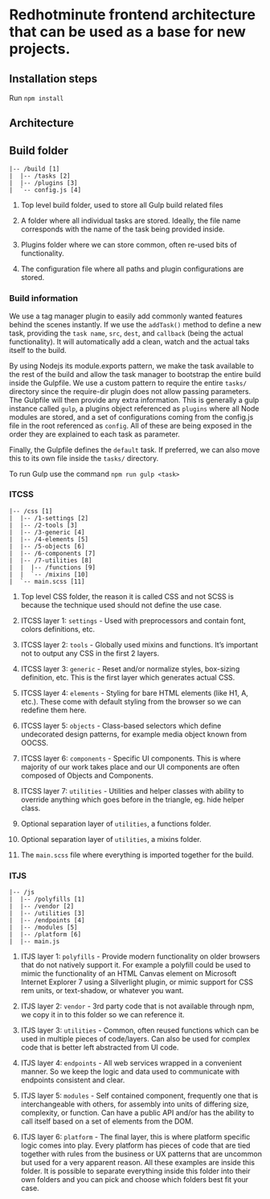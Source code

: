 # Redhotminute frontend architecture that can be used as a base for new projects.

## Installation steps
Run ```npm install```

## Architecture

## Build folder

```
|-- /build [1]
|  |-- /tasks [2]
|  |-- /plugins [3]
|  `-- config.js [4]
```

1. Top level build folder, used to store all Gulp build related files

2. A folder where all individual tasks are stored. Ideally, the file name corresponds with the name of the task being provided inside.

3. Plugins folder where we can store common, often re-used bits of functionality.

4. The configuration file where all paths and plugin configurations are stored.

### Build information
We use a tag manager plugin to easily add commonly wanted features behind the scenes instantly. If we use the ```addTask()``` method to define a new task, providing the ```task name```, ```src```, ```dest```, and ```callback``` (being the actual functionality). It will automatically add a clean, watch and the actual taks itself to the build.

By using Nodejs its module.exports pattern, we make the task available to the rest of the build and allow the task manager to bootstrap the entire build inside the Gulpfile. We use a custom pattern to require the entire ```tasks/``` directory since the require-dir plugin does not allow passing parameters. The Gulpfile will then provide any extra information. This is generally a gulp instance called ```gulp```, a plugins object referenced as ```plugins``` where all Node modules are stored, and a set of configurations coming from the config.js file in the root referenced as ```config```. All of these are being exposed in the order they are explained to each task as parameter.

Finally, the Gulpfile defines the ```default``` task. If preferred, we can also move this to its own file inside the ```tasks/``` directory.

To run Gulp use the command ```npm run gulp <task>```

### ITCSS

```
|-- /css [1]
|  |-- /1-settings [2]
|  |-- /2-tools [3]
|  |-- /3-generic [4]
|  |-- /4-elements [5]
|  |-- /5-objects [6]
|  |-- /6-components [7]
|  |-- /7-utilities [8]
|  |  |-- /functions [9]
|  |  `-- /mixins [10]
|  `-- main.scss [11]
```

1. Top level CSS folder, the reason it is called CSS and not SCSS is because the technique used should not define the use case.

2. ITCSS layer 1: ```settings``` - Used with preprocessors and contain font, colors definitions, etc.

3. ITCSS layer 2: ```tools``` - Globally used mixins and functions. It’s important not to output any CSS in the first 2 layers.

4. ITCSS layer 3: ```generic``` - Reset and/or normalize styles, box-sizing definition, etc. This is the first layer which generates actual CSS.

5. ITCSS layer 4: ```elements``` - Styling for bare HTML elements (like H1, A, etc.). These come with default styling from the browser so we can redefine them here.

6. ITCSS layer 5: ```objects``` - Class-based selectors which define undecorated design patterns, for example media object known from OOCSS.

7. ITCSS layer 6: ```components``` - Specific UI components. This is where majority of our work takes place and our UI components are often composed of Objects and Components.

8. ITCSS layer 7: ```utilities``` - Utilities and helper classes with ability to override anything which goes before in the triangle, eg. hide helper class.

9. Optional separation layer of ```utilities```, a functions folder.

10. Optional separation layer of ```utilities```, a mixins folder.

11. The ```main.scss``` file where everything is imported together for the build.

### ITJS

```
|-- /js
|  |-- /polyfills [1]
|  |-- /vendor [2]
|  |-- /utilities [3]
|  |-- /endpoints [4]
|  |-- /modules [5]
|  |-- /platform [6]
|  |-- main.js
```

1. ITJS layer 1: ```polyfills``` - Provide modern functionality on older browsers that do not natively support it. For example a polyfill could be used to mimic the functionality of an HTML Canvas element on Microsoft Internet Explorer 7 using a Silverlight plugin, or mimic support for CSS rem units, or text-shadow, or whatever you want.

2. ITJS layer 2: ```vendor``` - 3rd party code that is not available through npm, we copy it in to this folder so we can reference it.

3. ITJS layer 3: ```utilities``` - Common, often reused functions which can be used in multiple pieces of code/layers. Can also be used for complex code that is better left abstracted from UI code.

4. ITJS layer 4: ```endpoints``` - All web services wrapped in a convenient manner. So we keep the logic and data used to communicate with endpoints consistent and clear.

5. ITJS layer 5: ```modules``` - Self contained component, frequently one that is interchangeable with others, for assembly into units of differing size, complexity, or function. Can have a public API and/or has the ability to call itself based on a set of elements from the DOM.

6. ITJS layer 6: ```platform``` - The final layer, this is where platform specific logic comes into play. Every platform has pieces of code that are tied together with rules from the business or UX patterns that are uncommon but used for a very apparent reason. All these examples are inside this folder. It is possible to separate everything inside this folder into their own folders and you can pick and choose which folders best fit your case.
